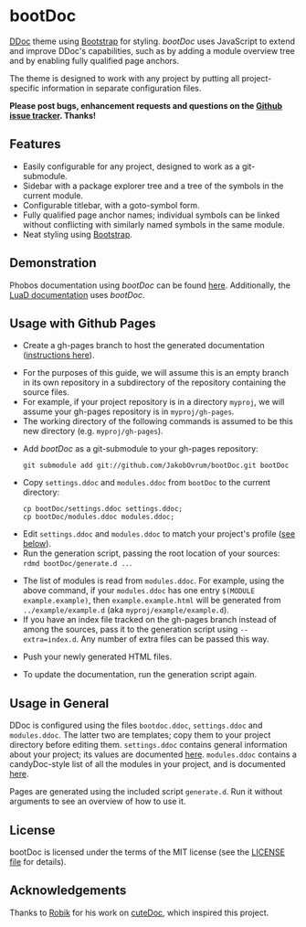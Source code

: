 bootDoc
===================================
[DDoc](http://dlang.org/ddoc.html) theme using [Bootstrap](http://twitter.github.com/bootstrap/) for styling.
*bootDoc* uses JavaScript to extend and improve DDoc's capabilities, such as by adding a module overview tree and
by enabling fully qualified page anchors.

The theme is designed to work with any project by putting all project-specific information in separate configuration
files.

**Please post bugs, enhancement requests and questions on the [Github issue tracker](https://github.com/JakobOvrum/bootDoc/issues). Thanks!**

Features
-----------------------------------
 * Easily configurable for any project, designed to work as a git-submodule.
 * Sidebar with a package explorer tree and a tree of the symbols in the current module.
 * Configurable titlebar, with a goto-symbol form.
 * Fully qualified page anchor names; individual symbols can be linked without conflicting with similarly named symbols in the same module.
 * Neat styling using [Bootstrap](http://twitter.github.com/bootstrap/).

Demonstration
-----------------------------------
Phobos documentation using *bootDoc* can be found [here](http://jakobovrum.github.com/bootdoc-phobos/).
Additionally, the [LuaD documentation](http://jakobovrum.github.com/LuaD/) uses *bootDoc*.

Usage with Github Pages
-----------------------------------

 * Create a gh-pages branch to host the generated documentation ([instructions here](http://help.github.com/pages/)).
  - For the purposes of this guide, we will assume this is an empty branch in its own repository in a subdirectory of the repository containing the source files.
  - For example, if your project repository is in a directory `myproj`, we will assume your gh-pages repository is in `myproj/gh-pages`.
  - The working directory of the following commands is assumed to be this new directory (e.g. `myproj/gh-pages`).
 * Add *bootDoc* as a git-submodule to your gh-pages repository:
   ```
   git submodule add git://github.com/JakobOvrum/bootDoc.git bootDoc
   ```
 * Copy `settings.ddoc` and `modules.ddoc` from `bootDoc` to the current directory:
   ```
   cp bootDoc/settings.ddoc settings.ddoc;
   cp bootDoc/modules.ddoc modules.ddoc;
   ```
 * Edit `settings.ddoc` and `modules.ddoc` to match your project's profile ([see below](#usage-in-general)).
 * Run the generation script, passing the root location of your sources: `rdmd bootDoc/generate.d ..`.
  - The list of modules is read from `modules.ddoc`. For example, using the above command, if your `modules.ddoc` has one entry `$(MODULE example.example)`, then `example.example.html` will be generated from `../example/example.d` (aka `myproj/example/example.d`).
  - If you have an index file tracked on the gh-pages branch instead of among the sources, pass it to the generation script using `--extra=index.d`. Any number of extra files can be passed this way.
 * Push your newly generated HTML files.
  - To update the documentation, run the generation script again.

Usage in General
-----------------------------------
DDoc is configured using the files `bootdoc.ddoc`, `settings.ddoc` and `modules.ddoc`.
The latter two are templates; copy them to your project directory before editing them.
`settings.ddoc` contains general information about your project; its values are
documented [here](https://github.com/JakobOvrum/bootDoc/wiki/settings.ddoc). `modules.ddoc` contains
a candyDoc-style list of all the modules in your project, and is documented
[here](https://github.com/JakobOvrum/bootDoc/wiki/modules.ddoc).

Pages are generated using the included script `generate.d`. Run it without arguments to
see an overview of how to use it.

License
-----------------------------------
bootDoc is licensed under the terms of the MIT license (see the [LICENSE file](http://github.com/JakobOvrum/bootDoc/blob/master/LICENSE.txt) for details).

Acknowledgements
-----------------------------------
Thanks to [Robik](https://github.com/robik) for his work on [cuteDoc](https://github.com/robik/cuteDoc), which inspired this project.
